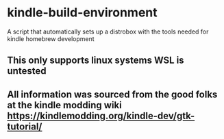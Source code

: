 # kindle-build-environment
A script that automatically sets up a distrobox with the tools needed for kindle homebrew development
## This only supports linux systems WSL is untested
## All information was sourced from the good folks at the kindle modding wiki https://kindlemodding.org/kindle-dev/gtk-tutorial/
